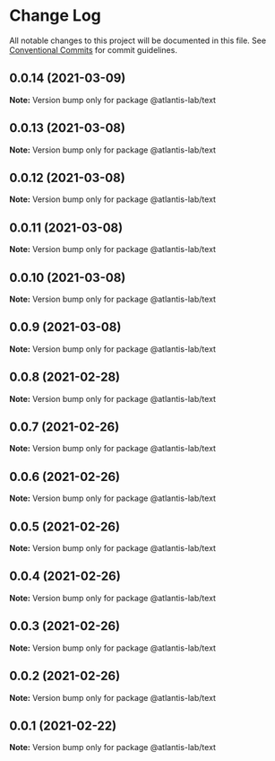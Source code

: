 # Change Log

All notable changes to this project will be documented in this file.
See [Conventional Commits](https://conventionalcommits.org) for commit guidelines.

## 0.0.14 (2021-03-09)

**Note:** Version bump only for package @atlantis-lab/text





## 0.0.13 (2021-03-08)

**Note:** Version bump only for package @atlantis-lab/text





## 0.0.12 (2021-03-08)

**Note:** Version bump only for package @atlantis-lab/text





## 0.0.11 (2021-03-08)

**Note:** Version bump only for package @atlantis-lab/text





## 0.0.10 (2021-03-08)

**Note:** Version bump only for package @atlantis-lab/text





## 0.0.9 (2021-03-08)

**Note:** Version bump only for package @atlantis-lab/text





## 0.0.8 (2021-02-28)

**Note:** Version bump only for package @atlantis-lab/text





## 0.0.7 (2021-02-26)

**Note:** Version bump only for package @atlantis-lab/text





## 0.0.6 (2021-02-26)

**Note:** Version bump only for package @atlantis-lab/text





## 0.0.5 (2021-02-26)

**Note:** Version bump only for package @atlantis-lab/text





## 0.0.4 (2021-02-26)

**Note:** Version bump only for package @atlantis-lab/text





## 0.0.3 (2021-02-26)

**Note:** Version bump only for package @atlantis-lab/text





## 0.0.2 (2021-02-26)

**Note:** Version bump only for package @atlantis-lab/text





## 0.0.1 (2021-02-22)

**Note:** Version bump only for package @atlantis-lab/text
